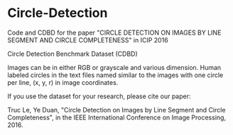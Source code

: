 # Circle-Detection
Code and CDBD for the paper "CIRCLE DETECTION ON IMAGES BY LINE SEGMENT AND CIRCLE COMPLETENESS" in ICIP 2016

Circle Detection Benchmark Dataset (CDBD)

Images can be in either RGB or grayscale and various dimension.
Human labeled circles in the text files named similar to the images
with one circle per line, (x, y, r) in image coordinates.

If you use the dataset for your research, please cite our paper:

Truc Le, Ye Duan, "Circle Detection on Images by Line Segment and 
Circle Completeness", in the IEEE International Conference on 
Image Processing, 2016.
